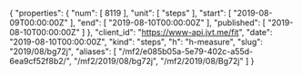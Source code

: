 {
  "properties": {
    "num": [
      8119
    ],
    "unit": [
      "steps"
    ],
    "start": [
      "2019-08-09T00:00:00Z"
    ],
    "end": [
      "2019-08-10T00:00:00Z"
    ],
    "published": [
      "2019-08-10T00:00:00Z"
    ]
  },
  "client_id": "https://www-api.jvt.me/fit",
  "date": "2019-08-10T00:00:00Z",
  "kind": "steps",
  "h": "h-measure",
  "slug": "2019/08/bg72j",
  "aliases": [
    "/mf2/e085b05a-5e79-402c-a55d-6ea9cf52f8b2/",
    "/mf2/2019/08/bg72j",
    "/mf2/2019/08/Bg72j"
  ]
}
